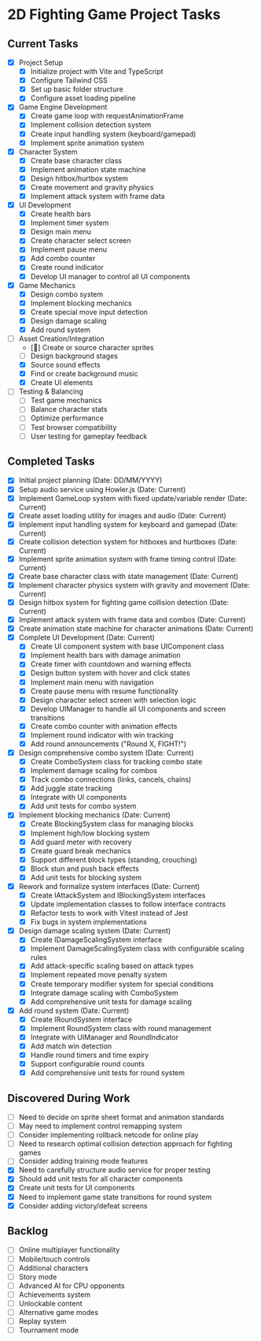 # 2D Fighting Game Project Tasks

## Current Tasks

- [x] Project Setup
  - [x] Initialize project with Vite and TypeScript
  - [x] Configure Tailwind CSS
  - [x] Set up basic folder structure
  - [x] Configure asset loading pipeline
- [x] Game Engine Development
  - [x] Create game loop with requestAnimationFrame
  - [x] Implement collision detection system
  - [x] Create input handling system (keyboard/gamepad)
  - [x] Implement sprite animation system
- [x] Character System
  - [x] Create base character class
  - [x] Implement animation state machine
  - [x] Design hitbox/hurtbox system
  - [x] Create movement and gravity physics
  - [x] Implement attack system with frame data
- [x] UI Development
  - [x] Create health bars
  - [x] Implement timer system
  - [x] Design main menu
  - [x] Create character select screen
  - [x] Implement pause menu
  - [x] Add combo counter
  - [x] Create round indicator
  - [x] Develop UI manager to control all UI components
- [x] Game Mechanics
  - [x] Design combo system
  - [x] Implement blocking mechanics
  - [x] Create special move input detection
  - [x] Design damage scaling
  - [x] Add round system
- [ ] Asset Creation/Integration
  - [🔄] Create or source character sprites
  - [ ] Design background stages
  - [x] Source sound effects
  - [x] Find or create background music
  - [x] Create UI elements
- [ ] Testing & Balancing
  - [ ] Test game mechanics
  - [ ] Balance character stats
  - [ ] Optimize performance
  - [ ] Test browser compatibility
  - [ ] User testing for gameplay feedback

## Completed Tasks

- [x] Initial project planning (Date: DD/MM/YYYY)
- [x] Setup audio service using Howler.js (Date: Current)
- [x] Implement GameLoop system with fixed update/variable render (Date: Current)
- [x] Create asset loading utility for images and audio (Date: Current)
- [x] Implement input handling system for keyboard and gamepad (Date: Current)
- [x] Create collision detection system for hitboxes and hurtboxes (Date: Current)
- [x] Implement sprite animation system with frame timing control (Date: Current)
- [x] Create base character class with state management (Date: Current)
- [x] Implement character physics system with gravity and movement (Date: Current)
- [x] Design hitbox system for fighting game collision detection (Date: Current)
- [x] Implement attack system with frame data and combos (Date: Current)
- [x] Create animation state machine for character animations (Date: Current)
- [x] Complete UI Development (Date: Current)
  - [x] Create UI component system with base UIComponent class
  - [x] Implement health bars with damage animation
  - [x] Create timer with countdown and warning effects
  - [x] Design button system with hover and click states
  - [x] Implement main menu with navigation
  - [x] Create pause menu with resume functionality
  - [x] Design character select screen with selection logic
  - [x] Develop UIManager to handle all UI components and screen transitions
  - [x] Create combo counter with animation effects
  - [x] Implement round indicator with win tracking
  - [x] Add round announcements ("Round X, FIGHT!")
- [x] Design comprehensive combo system (Date: Current)
  - [x] Create ComboSystem class for tracking combo state
  - [x] Implement damage scaling for combos
  - [x] Track combo connections (links, cancels, chains)
  - [x] Add juggle state tracking
  - [x] Integrate with UI components
  - [x] Add unit tests for combo system
- [x] Implement blocking mechanics (Date: Current)
  - [x] Create BlockingSystem class for managing blocks
  - [x] Implement high/low blocking system
  - [x] Add guard meter with recovery
  - [x] Create guard break mechanics
  - [x] Support different block types (standing, crouching)
  - [x] Block stun and push back effects
  - [x] Add unit tests for blocking system
- [x] Rework and formalize system interfaces (Date: Current)
  - [x] Create IAttackSystem and IBlockingSystem interfaces
  - [x] Update implementation classes to follow interface contracts
  - [x] Refactor tests to work with Vitest instead of Jest
  - [x] Fix bugs in system implementations
- [x] Design damage scaling system (Date: Current)
  - [x] Create IDamageScalingSystem interface
  - [x] Implement DamageScalingSystem class with configurable scaling rules
  - [x] Add attack-specific scaling based on attack types
  - [x] Implement repeated move penalty system
  - [x] Create temporary modifier system for special conditions
  - [x] Integrate damage scaling with ComboSystem
  - [x] Add comprehensive unit tests for damage scaling
- [x] Add round system (Date: Current)
  - [x] Create IRoundSystem interface
  - [x] Implement RoundSystem class with round management
  - [x] Integrate with UIManager and RoundIndicator
  - [x] Add match win detection
  - [x] Handle round timers and time expiry
  - [x] Support configurable round counts
  - [x] Add comprehensive unit tests for round system

## Discovered During Work

- [ ] Need to decide on sprite sheet format and animation standards
- [ ] May need to implement control remapping system
- [ ] Consider implementing rollback netcode for online play
- [ ] Need to research optimal collision detection approach for fighting games
- [ ] Consider adding training mode features
- [x] Need to carefully structure audio service for proper testing
- [x] Should add unit tests for all character components
- [x] Create unit tests for UI components
- [x] Need to implement game state transitions for round system
- [x] Consider adding victory/defeat screens

## Backlog

- [ ] Online multiplayer functionality
- [ ] Mobile/touch controls
- [ ] Additional characters
- [ ] Story mode
- [ ] Advanced AI for CPU opponents
- [ ] Achievements system
- [ ] Unlockable content
- [ ] Alternative game modes
- [ ] Replay system
- [ ] Tournament mode
